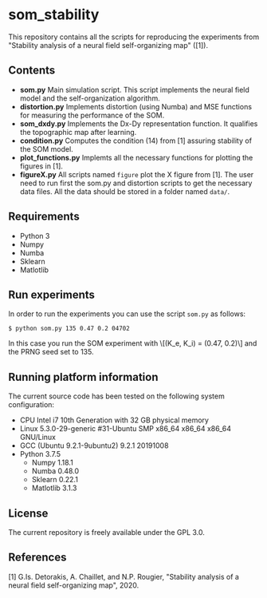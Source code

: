 # som_stability

This repository contains all the scripts for reproducing the experiments from 
"Stability analysis of a neural field self-organizing map" ([1]). 

## Contents
- **som.py**  Main simulation script. This script implements the neural field model and the self-organization algorithm. 
- **distortion.py** Implements distortion (using Numba) and MSE functions for measuring the performance of the SOM.
- **som_dxdy.py** Implements the Dx-Dy representation function. It qualifies the topographic map after learning.
- **condition.py** Computes the condition (14) from [1] assuring stability of the SOM model.
- **plot_functions.py** Implemts all the necessary functions for plotting the figures in [1].
- **figureX.py** All scripts named ``figure`` plot the X figure from [1]. The user need to run first the som.py and distortion scripts to get the necessary data files. All the data should be stored in a folder named ``data/``.  

## Requirements
 - Python 3
 - Numpy
 - Numba
 - Sklearn
 - Matlotlib


## Run experiments
In order to run the experiments you can use the script ``som.py`` as follows:
```
$ python som.py 135 0.47 0.2 04702
```
In this case you run the SOM experiment with \\[(K_e, K_i) = (0.47, 0.2)\\] 
and the PRNG seed set to 135.


## Running platform information
The current source code has been tested on the following system configuration:
- CPU Intel i7 10th Generation with 32 GB physical memory
- Linux 5.3.0-29-generic #31-Ubuntu SMP x86_64 x86_64 x86_64 GNU/Linux
- GCC (Ubuntu 9.2.1-9ubuntu2) 9.2.1 20191008
- Python 3.7.5
  - Numpy 1.18.1
  - Numba 0.48.0
  - Sklearn 0.22.1
  - Matlotlib 3.1.3


## License
The current repository is freely available under the GPL 3.0. 


## References
[1] G.Is. Detorakis, A. Chaillet, and N.P. Rougier, 
"Stability analysis of a neural field self-organizing map", 2020.
